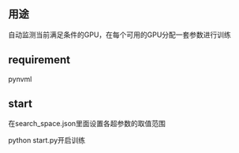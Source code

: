 ## 用途

自动监测当前满足条件的GPU，在每个可用的GPU分配一套参数进行训练

## requirement

pynvml

## start
在search_space.json里面设置各超参数的取值范围

python start.py开启训练
